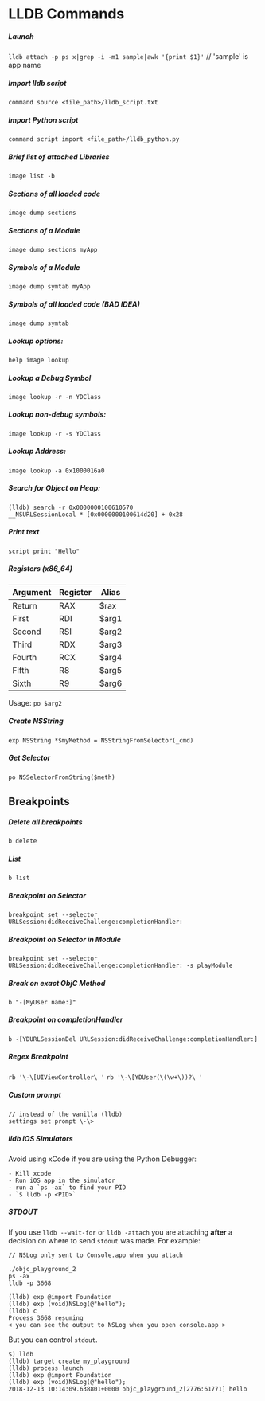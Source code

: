 # LLDB Commands
##### Launch
`lldb attach -p ps x|grep -i -m1 sample|awk '{print $1}'` // 'sample' is app name
##### Import lldb script
`command source <file_path>/lldb_script.txt`
##### Import Python script
`command script import <file_path>/lldb_python.py`
##### Brief list of attached Libraries
`image list -b`
##### Sections of all loaded code
`image dump sections`
##### Sections of a Module
`image dump sections myApp`
##### Symbols of a Module
`image dump symtab myApp`
##### Symbols of all loaded code (BAD IDEA)
`image dump symtab`
##### Lookup options:
`help image lookup`
##### Lookup a Debug Symbol
`image lookup -r -n YDClass`
##### Lookup non-debug symbols:
`image lookup -r -s YDClass`
##### Lookup Address:
`image lookup -a 0x1000016a0`
##### Search for Object on Heap:
```
(lldb) search -r 0x0000000100610570
__NSURLSessionLocal * [0x0000000100614d20] + 0x28
```
##### Print text
`script print "Hello"`
##### Registers (x86_64)
Argument  | Register | Alias  
--|---|--
Return  | RAX  | $rax
First  | RDI  | $arg1
Second  | RSI  | $arg2
Third  |  RDX |  $arg3
Fourth  | RCX  | $arg4  
Fifth  | R8  |  $arg5
Sixth  | R9  |  $arg6

Usage: `po $arg2`

##### Create NSString
`exp NSString *$myMethod = NSStringFromSelector(_cmd)`
##### Get Selector
`po NSSelectorFromString($meth)`

## Breakpoints
##### Delete all breakpoints
`b delete`
##### List
`b list`
##### Breakpoint on Selector
`breakpoint set --selector URLSession:didReceiveChallenge:completionHandler:`
##### Breakpoint on Selector in Module
`breakpoint set --selector URLSession:didReceiveChallenge:completionHandler: -s playModule`
##### Break on exact ObjC Method
`b "-[MyUser name:]"`
##### Breakpoint on completionHandler
`b -[YDURLSessionDel URLSession:didReceiveChallenge:completionHandler:]`
#####  Regex Breakpoint
`rb '\-\[UIViewController\ '`
`rb '\-\[YDUser(\(\w+\))?\ '`



##### Custom prompt
```
// instead of the vanilla (lldb)
settings set prompt \-\>
```
##### lldb iOS Simulators
Avoid using xCode if you are using the Python Debugger:
```
- Kill xcode
- Run iOS app in the simulator
- run a `ps -ax` to find your PID
- `$ lldb -p <PID>`
```
##### STDOUT
If you use `lldb --wait-for` or `lldb -attach` you are attaching **after** a decision on where to send `stdout` was made.  For example:

```
// NSLog only sent to Console.app when you attach

./objc_playground_2
ps -ax
lldb -p 3668

(lldb) exp @import Foundation
(lldb) exp (void)NSLog(@"hello");
(lldb) c
Process 3668 resuming
< you can see the output to NSLog when you open console.app >
```
But you can control `stdout`.
```
$) lldb
(lldb) target create my_playground
(lldb) process launch
(lldb) exp @import Foundation
(lldb) exp (void)NSLog(@"hello");
2018-12-13 10:14:09.638801+0000 objc_playground_2[2776:61771] hello
```
